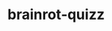 # brainrot-quizz
<html>
    <head>
        <title>
            BRAINROT QUIZZZ 
        </title>
    </head>
    <body>
        <script>

            // define the function
            function showMessage() {
            alert("Hello! Welcome to the brainrot Quizzz.");
            }
             // call this function 
             showMessage();
                </script>
            
            <script>

                // define the function
                function showMessage() {
                alert("We will begin the ultimate brainrot quizzz.");
                }
                // call this function 
                showMessage();
                </script>
                
                <script>
                // define the function
                function showMessage() {
                alert("If you get any question wrong ill come to your home lil bro.");
                }
                // call this function 
                showMessage();
                </script>
                <h2> LEVEL OF DIFFICULTY= easy peasy lemon squeezy <h2>
                    <br>
                    <img src="Shrek.jpeg"  
                    alt="sus guy" 
                    title="weird bald guy?!">

                    
                    <!-- Question 1 -->
                    <form id="quizForm">
        <p>1. who is this guy?</p>
        <input type="radio" name="q1" value="shrek"> shrek<br>

        <input type="radio" name="q1" value="ksi"> ksi<br>

        <input type="radio" name="q1" value="good boy"> good boy<br>

        <input type="radio" name="q1" value="skibidi toilet"> skibidi toilet<br>
         
        <img src="mewing 🤫🧏.jpeg">

        <!-- Question 2 -->
        <p>2. What is this? </p>
        <input type="radio" name="q2" value="weird face"> weird face<br>

        <input type="radio" name="q2" value="sigma boy"> sigma boy<br>

        <input type="radio" name="q2" value="mewing"> mewing<br>

        <input type="radio" name="q2" value="idk"> idk<br>

<img src="f4bc810d-5b96-4644-95a7-40935d1ef701.jpeg">

    <!-- Question 3 -->
     <p>3. what is he doing? </p>
     <input type="radio" name="q3" value="he is rizzing"> he is rizzing<br>

     <input type="radio" name="q3" value="idk"> idk<br>

     <input type="radio" name="q3" value="he is talking with friends"> he is talking with friends<br>

     <input type="radio" name="q3" value="none of the above"> none of the above<br>

        <!-- Submit Button -->
        <button type="button" onclick="showResults()">Submit</button>
    </form>

    <h2>Results</h2>
    <p id="results"></p>

    <script>
        function showResults() {
            // Correct answers
            const correctAnswers = {
                q1: "shrek",
                q2: "mewing",
                q3: "he is rizzing"
            };


            // User answers
            const userAnswers = new FormData(document.getElementById("quizForm"));
            let score = 0;
            let resultText = "";

            // Check answers
            for (const [question, answer] of userAnswers.entries()) {
                if (answer === correctAnswers[question]) {
                    score++;
                    resultText += `Question ${question.slice(1)}: Correct! 🎉<br>`;
                } else {
                    resultText += `Question ${question.slice(1)}: Wrong! The correct answer is ${correctAnswers[question]}.<br>`;
                }
            }

            // Display results
            const resultsElement = document.getElementById("results");
            resultsElement.innerHTML = `You scored ${score} out of ${Object.keys(correctAnswers).length}.<br><br>` + resultText;
        }
    </script>
                    
                
                </body> 
    </html>

